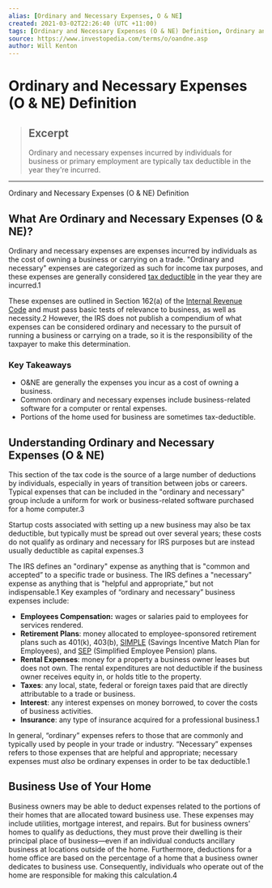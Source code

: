 ```yaml
---
alias: [Ordinary and Necessary Expenses, O & NE]
created: 2021-03-02T22:26:40 (UTC +11:00)
tags: [Ordinary and Necessary Expenses (O & NE) Definition, Ordinary and Necessary Expenses (O & NE) Definition]
source: https://www.investopedia.com/terms/o/oandne.asp
author: Will Kenton
---
```


# Ordinary and Necessary Expenses (O & NE) Definition

> ## Excerpt
> Ordinary and necessary expenses incurred by individuals for business or primary employment are typically tax deductible in the year they're incurred.

---

Ordinary and Necessary Expenses (O & NE) Definition
## What Are Ordinary and Necessary Expenses (O & NE)?

Ordinary and necessary expenses are expenses incurred by individuals as the cost of owning a business or carrying on a trade. "Ordinary and necessary" expenses are categorized as such for income tax purposes, and these expenses are generally considered [tax deductible](https://www.investopedia.com/terms/t/tax-deduction.asp) in the year they are incurred.1

These expenses are outlined in Section 162(a) of the [Internal Revenue Code](https://www.investopedia.com/terms/i/internal-revenue-code.asp) and must pass basic tests of relevance to business, as well as necessity.2 However, the IRS does not publish a compendium of what expenses can be considered ordinary and necessary to the pursuit of running a business or carrying on a trade, so it is the responsibility of the taxpayer to make this determination.

### Key Takeaways

-   O&NE are generally the expenses you incur as a cost of owning a business.
-   Common ordinary and necessary expenses include business-related software for a computer or rental expenses.
-   Portions of the home used for business are sometimes tax-deductible.

## Understanding Ordinary and Necessary Expenses (O & NE)

This section of the tax code is the source of a large number of deductions by individuals, especially in years of transition between jobs or careers. Typical expenses that can be included in the "ordinary and necessary" group include a uniform for work or business-related software purchased for a home computer.3

Startup costs associated with setting up a new business may also be tax deductible, but typically must be spread out over several years; these costs do not qualify as ordinary and necessary for IRS purposes but are instead usually deductible as capital expenses.3

The IRS defines an "ordinary" expense as anything that is "common and accepted” to a specific trade or business. The IRS defines a "necessary" expense as anything that is "helpful and appropriate,” but not indispensable.1 Key examples of “ordinary and necessary” business expenses include:

-   **Employees Compensation:** wages or salaries paid to employees for services rendered.
-   **Retirement Plans**: money allocated to employee-sponsored retirement plans such as 401(k), 403(b), [SIMPLE](https://www.investopedia.com/terms/s/simple-ira.asp) (Savings Incentive Match Plan for Employees), and [SEP](https://www.investopedia.com/terms/s/sep.asp) (Simplified Employee Pension) plans.
-   **Rental Expenses**: money for a property a business owner leases but does not own. The rental expenditures are not deductible if the business owner receives equity in, or holds title to the property.
-   **Taxes**: any local, state, federal or foreign taxes paid that are directly attributable to a trade or business.
-   **Interest**: any interest expenses on money borrowed, to cover the costs of business activities.
-   **Insurance**: any type of insurance acquired for a professional business.1

In general, “ordinary” expenses refers to those that are commonly and typically used by people in your trade or industry. “Necessary” expenses refers to those expenses that are helpful and appropriate; necessary expenses must _also_ be ordinary expenses in order to be tax deductible.1

## Business Use of Your Home

Business owners may be able to deduct expenses related to the portions of their homes that are allocated toward business use. These expenses may include utilities, mortgage interest, and repairs. But for business owners’ homes to qualify as deductions, they must prove their dwelling is their principal place of business—even if an individual conducts ancillary business at locations outside of the home. Furthermore, deductions for a home office are based on the percentage of a home that a business owner dedicates to business use. Consequently, individuals who operate out of the home are responsible for making this calculation.4
